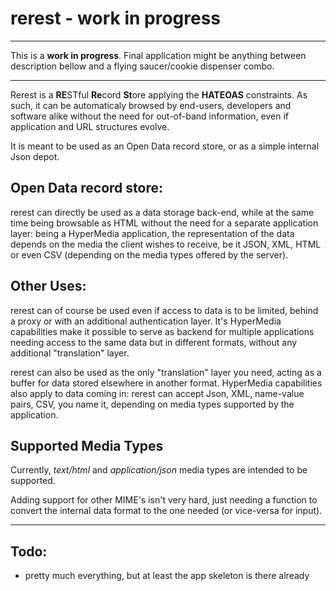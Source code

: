 rerest - work in progress
=========================

----
This is a **work in progress**. Final application might be anything between description bellow and a flying saucer/cookie dispenser combo.

----

Rerest is a **RE**STful **Re**cord **St**ore applying the **HATEOAS** constraints. As such, it can be automaticaly browsed by end-users, developers and software alike without the need for out-of-band information, even if application and URL structures evolve.

It is meant to be used as an Open Data record store, or as a simple internal Json depot.

Open Data record store:
-----------------------
rerest can directly be used as a data storage back-end, while at the same time being browsable as HTML without the need for a separate application layer: being a HyperMedia application, the representation of the data depends on the media the client wishes to receive, be it JSON, XML, HTML or even CSV (depending on the media types offered by the server).

Other Uses:
-----------
rerest can of course be used even if access to data is to be limited, behind a proxy or with an additional authentication layer. It's HyperMedia capabilities make it possible to serve as backend for multiple applications needing access to the same data but in different formats, without any additional "translation" layer.

rerest can also be used as the only "translation" layer you need, acting as a buffer for data stored elsewhere in another format. HyperMedia capabilities also apply to data coming in: rerest can accept Json, XML, name-value pairs, CSV, you name it, depending on media types supported by the application.

Supported Media Types
---------------------
Currently, _text/html_ and _application/json_ media types are intended to be supported.

Adding support for other MIME's isn't very hard, just needing a function to convert the internal data format to the one needed (or vice-versa for input).

---

Todo:
-----
 - pretty much everything, but at least the app skeleton is there already
